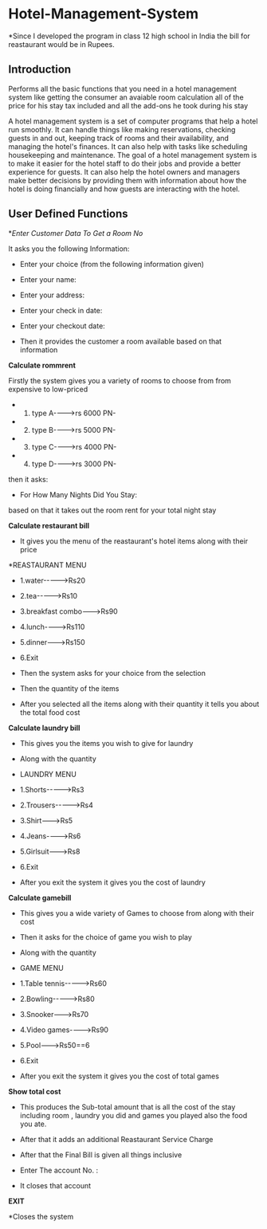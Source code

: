 # Hotel-Management-System

*Since I developed the program in class 12 high school in India the bill for reastaurant would be in Rupees.

<h2>  Introduction </h2>

Performs all the basic functions that you need in a hotel management system like getting the consumer an avaiable room calculation all of the price for his stay tax included and all the add-ons he took during his stay

A hotel management system is a set of computer programs that help a hotel run smoothly. It can handle things like making reservations, checking guests in and out, keeping track of rooms and their availability, and managing the hotel's finances. It can also help with tasks like scheduling housekeeping and maintenance. The goal of a hotel management system is to make it easier for the hotel staff to do their jobs and provide a better experience for guests. It can also help the hotel owners and managers make better decisions by providing them with information about how the hotel is doing financially and how guests are interacting with the hotel.

<h2> User Defined Functions </h2>

**Enter Customer Data To Get a Room No*

It asks you the following Information:

* Enter your choice (from the following information given)
* Enter your name:
* Enter your address:
* Enter your check in date:
* Enter your checkout date:

* Then it provides the customer a room available based on that information

**Calculate rommrent**

Firstly the system gives you a variety of rooms to choose from from expensive to low-priced

* 1.  type A---->rs 6000 PN\-
* 2.  type B---->rs 5000 PN\-
* 3.  type C---->rs 4000 PN\-
* 4.  type D---->rs 3000 PN\-

then it asks:

* For How Many Nights Did You Stay: 

based on that it takes out the room rent for your total night stay

**Calculate restaurant bill**

* It gives you the menu of the reastaurant's hotel items along with their price

*REASTAURANT MENU 

* 1.water----->Rs20 
* 2.tea----->Rs10 
* 3.breakfast combo--->Rs90 
* 4.lunch---->Rs110 
* 5.dinner--->Rs150 
* 6.Exit

* Then the system asks for your choice from the selection
* Then the quantity of the items
* After you selected all the items along with their quantity it tells you about the total food cost


**Calculate laundry bill**

* This gives you the items you wish to give for laundry 
* Along with the quantity

* LAUNDRY MENU

* 1.Shorts----->Rs3 
* 2.Trousers----->Rs4 
* 3.Shirt--->Rs5 
* 4.Jeans---->Rs6 
* 5.Girlsuit--->Rs8 
* 6.Exit

* After you exit the system it gives you the cost of laundry

**Calculate gamebill**

* This gives you a wide variety of Games to choose from along with their cost
* Then it asks for the choice of game you wish to play
* Along with the quantity

* GAME MENU

* 1.Table tennis----->Rs60 
* 2.Bowling----->Rs80 
* 3.Snooker--->Rs70 
* 4.Video games---->Rs90 
* 5.Pool--->Rs50==6 
* 6.Exit

* After you exit the system it gives you the cost of total games

**Show total cost**

* This produces the Sub-total amount that is all the cost of the stay including room , laundry you did and games you played also the food you ate.

* After that it adds an additional Reastaurant Service Charge
* After that the Final Bill is given all things inclusive

* Enter The account No. :
* It closes that account


**EXIT**

*Closes the system
